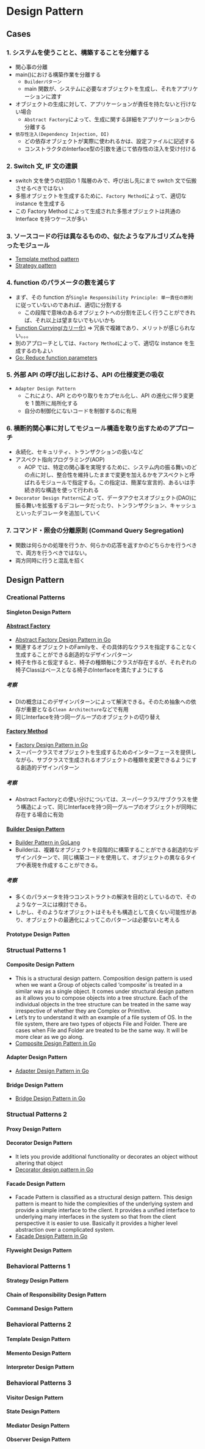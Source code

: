 # Design Pattern

## Cases

### 1. システムを使うことと、構築することを分離する

- 関心事の分離
- main()における構築作業を分離する
  - `Builderパターン`
  - main 関数が、システムに必要なオブジェクトを生成し、それをアプリケーションに渡す
- オブジェクトの生成に対して、アプリケーションが責任を持たないと行けない場合
  - `Abstract Factory`によって、生成に関する詳細をアプリケーションから分離する
- `依存性注入(Dependency Injection, DI)`
  - どの依存オブジェクトが実際に使われるかは、設定ファイルに記述する
  - コンストラクタのInterface型の引数を通じて依存性の注入を受け付ける

### 2. Switch 文, IF 文の連鎖

- switch 文を使うの初回の 1 階層のみで、呼び出し先にまで switch 文で伝搬させるべきではない
- 多態オブジェクトを生成するために、`Factory Method`によって、適切な instance を生成する
- この Factory Method によって生成された多態オブジェクトは共通の Interface を持つケースが多い

### 3. ソースコードの行は異なるものの、似たようなアルゴリズムを持ったモジュール

- [Template method pattern](https://en.wikipedia.org/wiki/Template_method_pattern)
- [Strategy pattern](https://en.wikipedia.org/wiki/Strategy_pattern)

### 4. function のパラメータの数を減らす

- まず、その function が`Single Responsibility Principle: 単一責任の原則` に従っていないのであれば、適切に分割する
  - この段階で意味のあるオブジェクトへの分割を正しく行うことができれば、それ以上は望まないでもいいかも
- [Function Currying(カリー化)](https://en.wikipedia.org/wiki/Currying) => 冗長で複雑であり、メリットが感じられない。。。
- 別のアプローチとしては、`Factory Method`によって、適切な instance を生成するのもよい
- [Go: Reduce function parameters](https://medium.com/@meeusdylan/go-reduce-function-parameters-19b785a87a59)

### 5. 外部 API の呼び出しにおける、API の仕様変更の吸収

- `Adapter Design Pattern`
  - これにより、API とのやり取りをカプセル化し、API の進化に伴う変更を 1 箇所に局所化する
  - 自分の制御化にないコードを制御するのに有用

### 6. 横断的関心事に対してモジュール構造を取り出すためのアプローチ

- 永続化、セキュリティ、トランザクションの扱いなど
- アスペクト指向プログラミング(AOP)
  - AOP では、特定の関心事を実現するために、システム内の振る舞いのどの点に対し、整合性を維持したままで変更を加えるかをアスペクトと呼ばれるモジュールで指定する。この指定は、簡潔な宣言的、あるいは手続き的な構造を使って行われる
- `Decorator Design Pattern`によって、データアクセスオブジェクト(DAO)に振る舞いを拡張するデコレータだったり、トンランザクション、キャッシュといったデコレータを追加していく

### 7. コマンド・照会の分離原則 (Command Query Segregation)

- 関数は何らかの処理を行うか、何らかの応答を返すかのどちらかを行うべきで、両方を行うべきではない。
- 両方同時に行うと混乱を招く

## Design Pattern

### Creational Patterns

#### Singleton Design Pattern
#### [Abstract Factory](https://refactoring.guru/design-patterns/abstract-factory)
   - [Abstract Factory Design Pattern in Go](https://golangbyexample.com/abstract-factory-design-pattern-go/)
   - 関連するオブジェクトのFamilyを、その具体的なクラスを指定することなく生成することができる創造的なデザインパターン
   - 椅子を作ると仮定すると、椅子の種類毎にクラスが存在するが、それぞれの椅子Classはベースとなる椅子のInterfaceを満たすようにする
##### 考察
- DIの概念はこのデザインパターンによって解決できる。そのため抽象への依存が重要となる`Clean Architecture`などで有用
- 同じInterfaceを持つ同一グループのオブジェクトの切り替え

#### [Factory Method](https://refactoring.guru/design-patterns/factory-method)
- [Factory Design Pattern in Go](https://golangbyexample.com/golang-factory-design-pattern/)
- スーパークラスでオブジェクトを生成するためのインターフェースを提供しながら、サブクラスで生成されるオブジェクトの種類を変更できるようにする創造的デザインパターン
##### 考察
- Abstract Factoryとの使い分けについては、スーパークラス/サブクラスを使う構造によって、同じInterfaceを持つ同一グループのオブジェクトが同時に存在する場合に有効

#### [Builder Design Pattern](https://refactoring.guru/design-patterns/builder)
- [Builder Pattern in GoLang](https://golangbyexample.com/builder-pattern-golang/)
- Builderは、複雑なオブジェクトを段階的に構築することができる創造的なデザインパターンで、同じ構築コードを使用して、オブジェクトの異なるタイプや表現を作成することができる。
##### 考察
- 多くのパラメータを持つコンストラクトの解決を目的としているので、そのようなケースには検討できる。
- しかし、そのようなオブジェクトはそもそも構造として良くない可能性があり、オブジェクトの最適化によってこのパターンは必要ないと考える

#### Prototype Design Patten

### Structual Patterns 1


#### Composite Design Pattern
   - This is a structural design pattern. Composition design pattern is used when we want a Group of objects called ‘composite’ is treated in a similar way as a single object. It comes under structural design pattern as it allows you to compose objects into a tree structure. Each of the individual objects in the tree structure can be treated in the same way irrespective of whether they are Complex or Primitive.
   - Let’s try to understand it with an example of a file system of OS. In the file system, there are two types of objects File and Folder. There are cases when File and Folder are treated to be the same way. It will be more clear as we go along.
   - [Composite Design Pattern in Go](https://golangbyexample.com/composite-design-pattern-golang/)

#### Adapter Design Pattern

   - [Adapter Design Pattern in Go](https://golangbyexample.com/adapter-design-pattern-go/)


#### Bridge Design Pattern
   - [Bridge Design Pattern in Go](https://golangbyexample.com/bridge-design-pattern-in-go/)

### Structual Patterns 2


#### Proxy Design Pattern

#### Decorator Design Pattern

   - It lets you provide additional functionality or decorates an object without altering that object
   - [Decorator design pattern in Go](https://golangbyexample.com/decorator-pattern-golang/)


#### Facade Design Pattern
   - Facade Pattern is classified as a structural design pattern. This design pattern is meant to hide the complexities of the underlying system and provide a simple interface to the client. It provides a unified interface to underlying many interfaces in the system so that from the client perspective it is easier to use. Basically it provides a higher level abstraction over a complicated system.
   - [Facade Design Pattern in Go](https://golangbyexample.com/facade-design-pattern-in-golang/)

#### Flyweight Design Pattern

### Behavioral Patterns 1


#### Strategy Design Pattern

#### Chain of Responsibility Design Pattern

#### Command Design Pattern

### Behavioral Patterns 2


#### Template Design Pattern

#### Memento Design Pattern

#### Interpreter Design Pattern

### Behavioral Patterns 3


#### Visitor Design Pattern

#### State Design Pattern

#### Mediator Design Pattern

#### Observer Design Pattern
